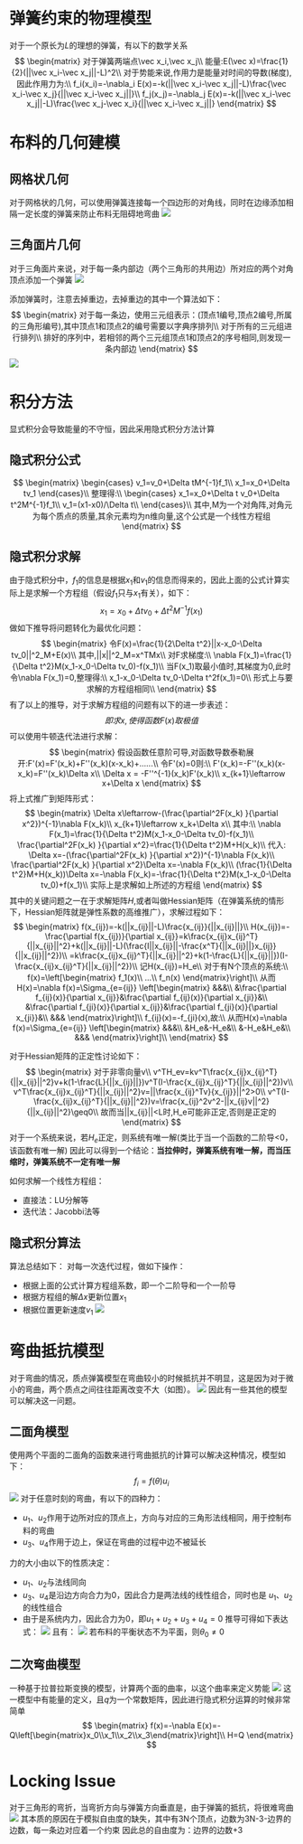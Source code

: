 # 弹簧约束的物理模型
对于一个原长为$L$的理想的弹簧，有以下的数学关系
$$
\begin{matrix}
对于弹簧两端点\vec x_i,\vec x_j\\
能量:E(\vec x)=\frac{1}{2}(||\vec x_i-\vec x_j||-L)^2\\
对于势能来说,作用力是能量对时间的导数(梯度),因此作用力为:\\
f_i(x_i)=-\nabla_i E(x)=-k(||\vec x_i-\vec x_j||-L)\frac{\vec x_i-\vec x_j}{||\vec x_i-\vec x_j||}\\
f_j(x_j)=-\nabla_j E(x)=-k(||\vec x_i-\vec x_j||-L)\frac{\vec x_j-\vec x_i}{||\vec x_i-\vec x_j||}
\end{matrix}
$$

# 布料的几何建模

## 网格状几何
对于网格状的几何，可以使用弹簧连接每一个四边形的对角线，同时在边缘添加相隔一定长度的弹簧来防止布料无阻碍地弯曲
![](1.png)

## 三角面片几何
对于三角面片来说，对于每一条内部边（两个三角形的共用边）所对应的两个对角顶点添加一个弹簧
![](2.png)

添加弹簧时，注意去掉重边，去掉重边的其中一个算法如下：
$$
\begin{matrix}
对于每一条边，使用三元组表示：(顶点1编号,顶点2编号,所属的三角形编号),其中顶点1和顶点2的编号需要以字典序排列\\
对于所有的三元组进行排列\\
排好的序列中，若相邻的两个三元组顶点1和顶点2的序号相同,则发现一条内部边
\end{matrix}
$$
![](3.png)

# 积分方法
显式积分会导致能量的不守恒，因此采用隐式积分方法计算

## 隐式积分公式
$$
\begin{matrix}
\begin{cases}
v_1=v_0+\Delta tM^{-1}f_1\\
x_1=x_0+\Delta tv_1
\end{cases}\\
整理得:\\
\begin{cases}
x_1=x_0+\Delta t v_0+\Delta t^2M^{-1}f_1\\
v_1=(x1-x0)/\Delta t\\
\end{cases}\\
其中,M为一个对角阵,对角元为每个质点的质量,其余元素均为n维向量,这个公式是一个线性方程组
\end{matrix}
$$

## 隐式积分求解
由于隐式积分中，$f_1$的信息是根据$x_1$和$v_1$的信息而得来的，因此上面的公式计算实际上是求解一个方程组（假设$f_1$只与$x_1$有关），如下：
$$
x_1=x_0+\Delta t v_0+\Delta t^2M^{-1}f(x_1)
$$
做如下推导将问题转化为最优化问题：
$$
\begin{matrix}
令F(x)=\frac{1}{2\Delta t^2}||x-x_0-\Delta tv_0||^2_M+E(x)\\
其中,||x||^2_M=x^TMx\\
对F求梯度:\\
\nabla F(x_1)=\frac{1}{\Delta t^2}M(x_1-x_0-\Delta tv_0)-f(x_1)\\
当F(x_1)取最小值时,其梯度为0,此时令\nabla F(x_1)=0,整理得:\\
x_1-x_0-\Delta tv_0-\Delta t^2f(x_1)=0\\
形式上与要求解的方程组相同\\
\end{matrix}
$$
有了以上的推导，对于求解方程组的问题有以下的进一步表述：
$$
即求x,使得函数F(x)取极值
$$
可以使用牛顿迭代法进行求解：
$$
\begin{matrix}
假设函数任意阶可导,对函数导数泰勒展开:F'(x)=F'(x_k)+F''(x_k)(x-x_k)+......\\
令F'(x)=0则:\\
F'(x_k)=-F''(x_k)(x-x_k)=F''(x_k)\Delta x\\
\Delta x = -F''^{-1}(x_k)F'(x_k)\\
x_{k+1}\leftarrow x+\Delta x
\end{matrix}
$$
将上式推广到矩阵形式：
$$
\begin{matrix}
\Delta x\leftarrow-(\frac{\partial^2F(x_k) }{\partial x^2})^{-1}\nabla F(x_k)\\
x_{k+1}\leftarrow x_k+\Delta x\\
其中:\\
\nabla F(x_1)=\frac{1}{\Delta t^2}M(x_1-x_0-\Delta tv_0)-f(x_1)\\
\frac{\partial^2F(x_k) }{\partial x^2}=\frac{1}{\Delta t^2}M+H(x_k)\\
代入:
\Delta x=-(\frac{\partial^2F(x_k) }{\partial x^2})^{-1}\nabla F(x_k)\\
\frac{\partial^2F(x_k) }{\partial x^2}\Delta x=-\nabla F(x_k)\\
(\frac{1}{\Delta t^2}M+H(x_k))\Delta x=-\nabla F(x_k)=-\frac{1}{\Delta t^2}M(x_1-x_0-\Delta tv_0)+f(x_1)\\
实际上是求解如上所述的方程组
\end{matrix}
$$
其中的关键问题之一在于求解矩阵$H$,或者叫做Hessian矩阵（在弹簧系统的情形下，Hessian矩阵就是弹性系数的高维推广），求解过程如下：
$$
\begin{matrix}
f(x_{ij})=-k(||x_{ij}||-L)\frac{x_{ij}}{||x_{ij}||}\\
H(x_{ij})=-\frac{\partial f(x_{ij})}{\partial x_{ij}}=k\frac{x_{ij}x_{ij}^T}{||x_{ij}||^2}+k(||x_{ij}||-L)(\frac{I||x_{ij}||-\frac{x^T}{||x_{ij}||}x_{ij}}{||x_{ij}||^2})\\
=k\frac{x_{ij}x_{ij}^T}{||x_{ij}||^2}+k(1-\frac{L}{||x_{ij}||})(I-\frac{x_{ij}x_{ij}^T}{||x_{ij}||^2})\\
记H(x_{ij})=H_e\\
对于有N个顶点的系统:\\
f(x)=\left[\begin{matrix}
f_1(x)\\
...\\
f_n(x)
\end{matrix}\right]\\
从而H(x)=\nabla f(x)=\Sigma_{e={ij}}
\left[\begin{matrix}
&&&\\
&\frac{\partial f_{ij}(x)}{\partial x_{ij}}&\frac{\partial f_{ij}(x)}{\partial x_{ji}}&\\
&\frac{\partial f_{ji}(x)}{\partial x_{ij}}&\frac{\partial f_{ji}(x)}{\partial x_{ji}}&\\
&&&
\end{matrix}\right]\\
f_{ij}(x)=-f_{ji}(x),故:\\
从而H(x)=\nabla f(x)=\Sigma_{e={ij}}
\left[\begin{matrix}
&&&\\
&H_e&-H_e&\\
&-H_e&H_e&\\
&&&
\end{matrix}\right]\\
\end{matrix}
$$

对于Hessian矩阵的正定性讨论如下：
$$
\begin{matrix}
对于非零向量v\\
v^TH_ev=kv^T\frac{x_{ij}x_{ij}^T}{||x_{ij}||^2}v+k(1-\frac{L}{||x_{ij}||})v^T(I-\frac{x_{ij}x_{ij}^T}{||x_{ij}||^2})v\\
v^T\frac{x_{ij}x_{ij}^T}{||x_{ij}||^2}v=||\frac{x_{ij}^Tv}{x_{ij}}||^2>0\\
v^T(I-\frac{x_{ij}x_{ij}^T}{||x_{ij}||^2})v=\frac{x_{ij}^2v^2-||x_{ij}v||^2}{||x_{ij}||^2}\geq0\\
故而当||x_{ij}||<L时,H_e可能非正定,否则是正定的
\end{matrix}
$$
对于一个系统来说，若$H_e$正定，则系统有唯一解(类比于当一个函数的二阶导<0，该函数有唯一解)
因此可以得到一个结论：**当拉伸时，弹簧系统有唯一解，而当压缩时，弹簧系统不一定有唯一解**

如何求解一个线性方程组：
+ 直接法：LU分解等
+ 迭代法：Jacobbi法等

## 隐式积分算法
算法总结如下：
对每一次迭代过程，做如下操作：
+ 根据上面的公式计算方程组系数，即一个二阶导和一个一阶导
+ 根据方程组的解$\Delta x$更新位置$x_1$
+ 根据位置更新速度$v_1$
![](13.png)

# 弯曲抵抗模型
对于弯曲的情况，质点弹簧模型在弯曲较小的时候抵抗并不明显，这是因为对于微小的弯曲，两个质点之间往往距离改变不大（如图）。
![](4.png)
因此有一些其他的模型可以解决这一问题。

## 二面角模型
使用两个平面的二面角的函数来进行弯曲抵抗的计算可以解决这种情况，模型如下：
$$
f_i=f(\theta)u_i
$$
![](5.png)
对于任意时刻的弯曲，有以下的四种力：
+ $u_1$、$u_2$作用于边所对应的顶点上，方向与对应的三角形法线相同，用于控制布料的弯曲
+ $u_3$、$u_4$作用于边上，保证在弯曲的过程中边不被延长

力的大小由以下的性质决定：
+  $u_1$、$u_2$与法线同向
+  $u_3$、$u_4$是沿边方向合力为0，因此合力是两法线的线性组合，同时也是 $u_1$、$u_2$的线性组合
+ 由于是系统内力，因此合力为0，即$u_1+u_2+u_3+u_4=0$
推导可得如下表达式：
![](6.png)
且有：
![](7.png)
若布料的平衡状态不为平面，则$\theta_0\neq0$

## 二次弯曲模型
一种基于拉普拉斯变换的模型，计算两个面的曲率，以这个曲率来定义势能
![](8.png)
这一模型中有能量的定义，且$q$为一个常数矩阵，因此进行隐式积分运算的时候非常简单
$$
\begin{matrix}
f(x)=-\nabla E(x)=-Q\left[\begin{matrix}x_0\\x_1\\x_2\\x_3\end{matrix}\right]\\
H=Q
\end{matrix}
$$

# Locking Issue
对于三角形的弯折，当弯折方向与弹簧方向垂直是，由于弹簧的抵抗，将很难弯曲
![](9.png)
其本质的原因在于模拟自由度的缺失，其中有3N个顶点，边数为3N-3-边界的边数，每一条边对应着一个约束
因此总的自由度为：边界的边数+3